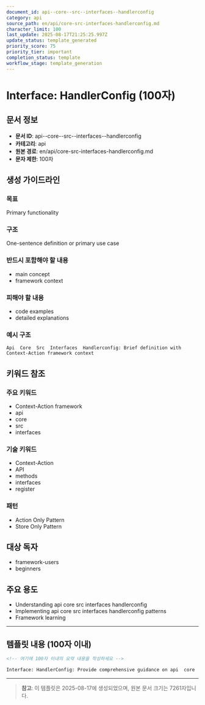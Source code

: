 ```yaml
---
document_id: api--core--src--interfaces--handlerconfig
category: api
source_path: en/api/core-src-interfaces-handlerconfig.md
character_limit: 100
last_update: 2025-08-17T21:25:25.997Z
update_status: template_generated
priority_score: 75
priority_tier: important
completion_status: template
workflow_stage: template_generation
---
```


# Interface: HandlerConfig (100자)

## 문서 정보
- **문서 ID**: api--core--src--interfaces--handlerconfig
- **카테고리**: api
- **원본 경로**: en/api/core-src-interfaces-handlerconfig.md
- **문자 제한**: 100자

## 생성 가이드라인

### 목표
Primary functionality

### 구조
One-sentence definition or primary use case

### 반드시 포함해야 할 내용
- main concept
- framework context

### 피해야 할 내용  
- code examples
- detailed explanations

### 예시 구조
```
Api  Core  Src  Interfaces  Handlerconfig: Brief definition with Context-Action framework context
```

## 키워드 참조

### 주요 키워드
- Context-Action framework
- api
- core
- src
- interfaces

### 기술 키워드
- Context-Action
- API
- methods
- interfaces
- register

### 패턴
- Action Only Pattern
- Store Only Pattern

## 대상 독자
- framework-users
- beginners

## 주요 용도
- Understanding api  core  src  interfaces  handlerconfig
- Implementing api  core  src  interfaces  handlerconfig patterns
- Framework learning

---

## 템플릿 내용 (100자 이내)

```markdown
<!-- 여기에 100자 이내의 요약 내용을 작성하세요 -->

Interface: HandlerConfig: Provide comprehensive guidance on api  core  src  interfaces  handlerconfig의 핵심 개념과 Context-Action 프레임워크에서의 역할을 간단히 설명.
```

---

> **참고**: 이 템플릿은 2025-08-17에 생성되었으며, 
> 원본 문서 크기는 7261자입니다.
